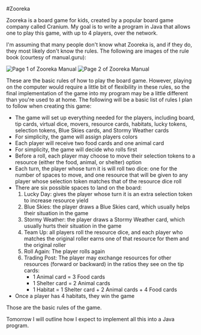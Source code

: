 #Zooreka

Zooreka is a board game for kids, created by a popular board game company called Cranium. My goal is to write a program in Java that allows one to play this game, with up to 4 players, over the network.

I'm assuming that many people don't know what Zooreka is, and if they do, they most likely don't know the rules. The following are images of the rule book (courtesy of manual.guru):

![Page 1 of Zooreka Manual](https://i.imgur.com/q5zNQBQ.png "Page 1 of Zooreka Manual")
![Page 2 of Zooreka Manual](https://i.imgur.com/zMYychI.png "Page 2 of Zooreka Manual")

These are the basic rules of how to play the board game. However, playing on the computer would require a little bit of flexibility in these rules, so the final implementation of the game into my program may be a little different than you're used to at home. The following will be a basic list of rules I plan to follow when creating this game:

- The game will set up everything needed for the players, including board, tip cards, virtual dice, movers, resource cards, habitats, lucky tokens, selection tokens, Blue Skies cards, and Stormy Weather cards
- For simplicity, the game will assign players colors
- Each player will receive two food cards and one animal card
- For simplicity, the game will decide who rolls first
- Before a roll, each player may choose to move their selection tokens to a resource (either the food, animal, or shelter) option
- Each turn, the player whose turn it is will roll two dice: one for the number of spaces to move, and one resource that will be given to any player whose selection token matches that of the resource dice roll
- There are six possible spaces to land on the board:
  1. Lucky Day: gives the player whose turn it is an extra selection token to increase resource yield
  2. Blue Skies: the player draws a Blue Skies card, which usually helps their situation in the game
  3. Stormy Weather: the player draws a Stormy Weather card, which usually hurts their situation in the game
  4. Team Up: all players roll the resource dice, and each player who matches the original roller earns one of that resource for them and the original roller
  5. Roll Again: The player rolls again
  6. Trading Post: The player may exchange resources for other resources (forward or backward) in the ratios they see on the tip cards:
     - 1 Animal card = 3 Food cards
     - 1 Shelter card = 2 Animal cards
     - 1 Habitat = 1 Shelter card + 2 Animal cards + 4 Food cards
- Once a player has 4 habitats, they win the game

Those are the basic rules of the game.

Tomorrow I will outline how I expect to implement all this into a Java program.
